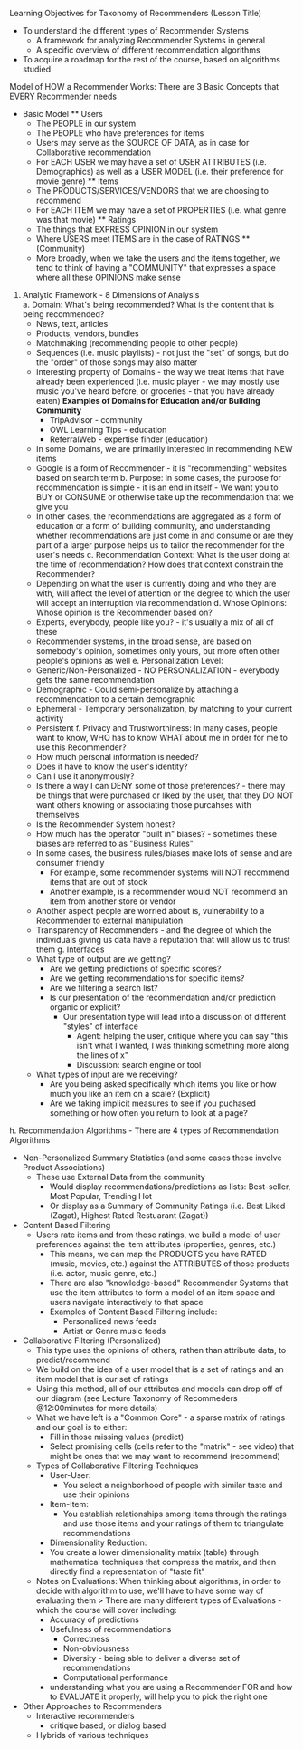 <!-- Analyzation and Classification of Recommender Systems (Taxonomy) -->

Learning Objectives for Taxonomy of Recommenders (Lesson Title)
  - To understand the different types of Recommender Systems
    - A framework for analyzing Recommender Systems in general 
    - A specific overview of different recommendation algorithms 
  - To acquire a roadmap for the rest of the course, based on algorithms studied 
  
Model of HOW a Recommender Works: There are 3 Basic Concepts that EVERY Recommender needs 
  * Basic Model 
   ** Users
      - The PEOPLE in our system 
      - The PEOPLE who have preferences for items
      - Users may serve as the SOURCE OF DATA, as in case for Collaborative recommendation 
      - For EACH USER we may have a set of USER ATTRIBUTES (i.e. Demographics) as well as a USER MODEL (i.e. their preference for movie genre)
  ** Items
      - The PRODUCTS/SERVICES/VENDORS that we are choosing to recommend 
      - For EACH ITEM we may have a set of PROPERTIES (i.e. what genre was that movie)
   ** Ratings 
      - The things that EXPRESS OPINION in our system 
      - Where USERS meet ITEMS are in the case of RATINGS 
   ** (Community)
      - More broadly, when we take the users and the items together, we tend to think of having a "COMMUNITY" that expresses a space where all these OPINIONS make sense  
  
1. Analytic Framework - 8 Dimensions of Analysis  
  a. Domain: What's being recommended? What is the content that is being recommended?
    - News, text, articles  
    - Products, vendors, bundles 
    - Matchmaking (recommending people to other people)
    - Sequences (i.e. music playlists) - not just the "set" of songs, but do the "order" of those songs may also matter
    - Interesting property of Domains - the way we treat items that have already been experienced (i.e. music player - we may mostly use music you've heard before, or groceries - that you have already eaten)
      **Examples of Domains for Education and/or Building Community**
        - TripAdvisor - community
        - OWL Learning Tips - education
        - ReferralWeb - expertise finder (education)
    - In some Domains, we are primarily interested in recommending NEW items  
    - Google is a form of Recommender - it is "recommending" websites based on search term 
  b. Purpose: in some cases, the purpose for recommendation is simple - it is an end in itself - We want you to BUY or CONSUME or otherwise take up the recommendation that we give you 
    - In other cases, the recommendations are aggregated as a form of education or a form of building community, and understanding whether recommendations are just come in and consume or are they part of a larger purpose helps us to tailor the recommender for the user's needs 
  c. Recommendation Context: What is the user doing at the time of recommendation? How does that context constrain the Recommender?
    - Depending on what the user is currently doing and who they are with, will affect the level of attention or the degree to which the user will accept an interruption via recommendation
  d. Whose Opinions: Whose opinion is the Recommender based on?
    - Experts, everybody, people like you? - it's usually a mix of all of these
    - Recommender systems, in the broad sense, are based on somebody's opinion, sometimes only yours, but more often other people's opinions as well 
  e. Personalization Level: 
    - Generic/Non-Personalized - NO PERSONALIZATION - everybody gets the same recommendation  
    - Demographic - Could semi-personalize by attaching a recommendation to a certain demographic  
    - Ephemeral - Temporary personalization, by matching to your current activity 
    - Persistent 
  f. Privacy and Trustworthiness: In many cases, people want to know, WHO has to know WHAT about me in order for me to use this Recommender? 
    - How much personal information is needed?
    - Does it have to know the user's identity?
    - Can I use it anonymously?
    - Is there a way I can DENY some of those preferences? - there may be things that were purchased or liked by the user, that they DO NOT want others knowing or associating those purcahses with themselves 
    - Is the Recommender System honest? 
    - How much has the operator "built in" biases? - sometimes these biases are referred to as "Business Rules" 
    - In some cases, the business rules/biases make lots of sense and are consumer friendly 
      - For example, some recommender systems will NOT recommend items that are out of stock 
      - Another example, is a recommender would NOT recommend an item from another store or vendor 
    - Another aspect people are worried about is, vulnerability to a Recommender to external manipulation
    - Transparency of Recommenders - and the degree of which the individuals giving us data have a reputation that will allow us to trust them 
  g. Interfaces
    - What type of output are we getting?
      - Are we getting predictions of specific scores?
      - Are we getting recommendations for specific items? 
      - Are we filtering a search list? 
      - Is our presentation of the recommendation and/or prediction organic or explicit? 
        - Our presentation type will lead into a discussion of different "styles" of interface 
          - Agent: helping the user, critique where you can say "this isn't what I wanted, I was thinking something more along the lines of x"
          - Discussion: search engine or tool
    - What types of input are we receiving?
      - Are you being asked specifically which items you like or how much you like an item on a scale? (Explicit)
      - Are we taking implicit measures to see if you puchased something or how often you return to look at a page? 
  
h. Recommendation Algorithms - There are 4 types of Recommendation Algorithms 
  - Non-Personalized Summary Statistics (and some cases these involve Product Associations)
    - These use External Data from the community
      - Would display recommendations/predictions as lists: Best-seller, Most Popular, Trending Hot 
      - Or display as a Summary of Community Ratings (i.e. Best Liked (Zagat), Highest Rated Restuarant (Zagat)) 
  - Content Based Filtering 
    - Users rate items and from those ratings, we build a model of user preferences against the item attributes (properties, genres, etc.)
      - This means, we can map the PRODUCTS you have RATED (music, movies, etc.) against the ATTRIBUTES of those products (i.e. actor, music genre, etc.)
      - There are also "knowledge-based" Recommender Systems that use the item attributes to form a model of an item space and users navigate interactively to that space 
      - Examples of Content Based Filtering include:
        - Personalized news feeds 
        - Artist or Genre music feeds 
  - Collaborative Filtering (Personalized)
    - This type uses the opinions of others, rathen than attribute data, to predict/recommend 
    - We build on the idea of a user model that is a set of ratings and an item model that is our set of ratings 
    - Using this method, all of our attributes and models can drop off of our diagram (see Lecture Taxonomy of Recommeders @12:00minutes for more details)
    - What we have left is a "Common Core" - a sparse matrix of ratings and our goal is to either: 
        - Fill in those missing values (predict)
        - Select promising cells (cells refer to the "matrix" - see video) that might be ones that we may want to recommend (recommend)
    - Types of Collaborative Filtering Techniques 
      - User-User: 
        - You select a neighborhood of people with similar taste and use their opinions 
      - Item-Item: 
        - You establish relationships among items through the ratings and use those items and your ratings of them to triangulate recommendations 
      - Dimensionality Reduction:
       - You create a lower dimensionality matrix (table) through mathematical techniques that compress the matrix, and then directly find a representation of "taste fit"
    - Notes on Evaluations: When thinking about algorithms, in order to decide with algorithm to use, we'll have to have some way of evaluating them > There are many different types of Evaluations - which the course will cover including:
      - Accuracy of predictions
      - Usefulness of recommendations
        - Correctness
        - Non-obviousness
        - Diversity - being able to deliver a diverse set of recommendations 
        - Computational performance 
      - understanding what you are using a Recommender FOR and how to EVALUATE it properly, will help you to pick the right one 
  - Other Approaches to Recommenders 
    - Interactive recommenders 
      - critique based, or dialog based
    - Hybrids of various techniques 
  
  
  
  
  
  
  
  
  
  
  
  
  
  
  
  
  
  
  
  
  
  
  
  
  
  
  
  
  
  
  
  